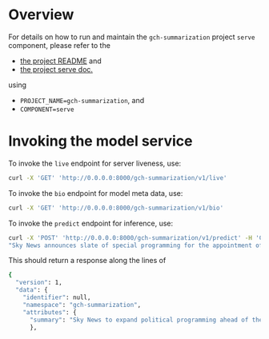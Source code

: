 # Overview

For details on how to run and maintain the `gch-summarization` project `serve` component, please refer
to the
- [the project README](../README.md) and
- [the project serve doc.](../../docs/04_serve.md)

using

- `PROJECT_NAME=gch-summarization`, and
- `COMPONENT=serve`

# Invoking the model service

To invoke the `live` endpoint for server liveness, use:

```bash
curl -X 'GET' 'http://0.0.0.0:8000/gch-summarization/v1/live'
```

To invoke the `bio` endpoint for model meta data, use:

```bash
curl -X 'GET' 'http://0.0.0.0:8000/gch-summarization/v1/bio'
```

To invoke the `predict` endpoint for inference, use:

```bash
curl -X 'POST' 'http://0.0.0.0:8000/gch-summarization/v1/predict' -H 'Content-Type: application/json' -d '{"configuration": {"language": "en"}, "inputs": {"content":
"Sky News announces slate of special programming for the appointment of the UK's new Prime Minister.\nSky News' political programming will expand ahead of a momentous week in UK politics with the impending announcement of the new Prime Minister. Sky News' key political programmes will return to bring audiences in-depth discussion and analysis of all the latest news with live coverage from Downing Street and Westminster.\nHead of Sky News, John Ryley:\n'This is a momentous week in British politics, where a new Prime Minister will take on an in-tray bursting with crunch decisions."}}'
```

This should return a response along the lines of
```bash
{
  "version": 1,
  "data": {
    "identifier": null,
    "namespace": "gch-summarization",
    "attributes": {
      "summary": "Sky News to expand political programming ahead of the appointment of the new Prime Minister. Key political programmes will return to bring audiences in-depth discussion and analysis."}
      },
```
